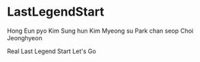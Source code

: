 # LastLegendStart
Hong Eun pyo
Kim Sung hun
Kim Myeong su
Park chan seop
Choi Jeonghyeon

Real Last Legend Start
Let's Go
